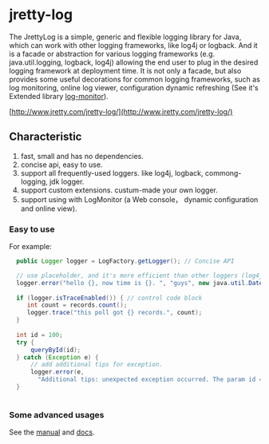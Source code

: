 jretty-log
==========

The JrettyLog is a simple, generic and flexible logging library for Java, which can work with other logging frameworks, like log4j or logback. And it is a facade or abstraction for various logging frameworks (e.g. java.util.logging, logback, log4j) allowing the end user to plug in the desired logging framework at deployment time. It is not only a facade, but also provides some useful decorations for common logging frameworks, such as log monitoring, online log viewer, configuration dynamic refreshing (See it's Extended library [log-monitor](http://www.zollty.com/log-monitor)).

[http://www.jretty.com/jretty-log/](http://www.jretty.com/jretty-log/)


##	Characteristic

1.  fast, small and has no dependencies.
2.  concise api, easy to use.
3.  support all frequently-used loggers. like log4j, logback, commong-logging, jdk logger.
4.  support custom extensions. custum-made your own logger.
5.  support using with LogMonitor (a Web console， dynamic configuration and online view).


### Easy to use

For example:

```java
  public Logger logger = LogFactory.getLogger(); // Concise API

  // use placeholder, and it's more efficient than other loggers (log4j, logback...)
  logger.error("hello {}, now time is {}. ", "guys", new java.util.Date());
  
  if (logger.isTraceEnabled()) { // control code block
     int count = records.count();
     logger.trace("this poll got {} records.", count);
  }
  
  int id = 100;
  try {
      queryById(id);
  } catch (Exception e) {
      // add additional tips for exception.
      logger.error(e, 
        "Additional tips: unexpected exception occurred. The param id = {}.", id);
  }
  
```

###  Some advanced usages

See the [manual](http://blog.zollty.com/b/archive/2014/07/zollty-log-use-manual.html) and [docs](http://www.jretty.com/jretty-log/apidocs/).
